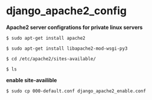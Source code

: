 # django_apache2_config


**Apache2 server configrations for private linux servers**

`$ sudo apt-get install apache2`

`$ sudo apt-get install libapache2-mod-wsgi-py3`

`$ cd /etc/apache2/sites-available/`

`$ ls`

**enable site-availible**

`$ sudo cp 000-default.conf django_apache2_enable.conf`

